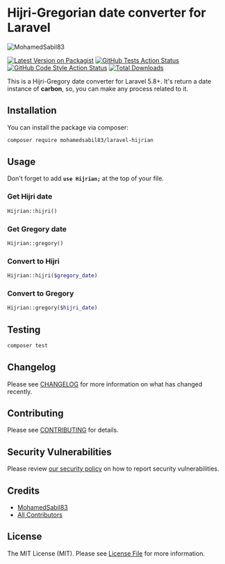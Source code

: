 # Hijri-Gregorian date converter for Laravel

<img src="https://preview.dragon-code.pro/mohamedsabil83/Laravel-Hijrian.svg?brand=laravel" alt="MohamedSabil83"/>

[![Latest Version on Packagist](https://img.shields.io/packagist/v/mohamedsabil83/laravel-hijrian.svg?style=flat-square)](https://packagist.org/packages/mohamedsabil83/laravel-hijrian)
[![GitHub Tests Action Status](https://img.shields.io/github/actions/workflow/status/mohamedsabil83/laravel-hijrian/run-tests.yml?branch=main&label=tests&style=flat-square)](https://github.com/mohamedsabil83/laravel-hijrian/actions?query=workflow%3Arun-tests+branch%3Amain)
[![GitHub Code Style Action Status](https://img.shields.io/github/actions/workflow/status/mohamedsabil83/laravel-hijrian/fix-php-code-style-issues.yml?branch=main&label=code%20style&style=flat-square)](https://github.com/mohamedsabil83/laravel-hijrian/actions?query=workflow%3A"Fix+PHP+code+style+issues"+branch%3Amain)
[![Total Downloads](https://img.shields.io/packagist/dt/mohamedsabil83/laravel-hijrian.svg?style=flat-square)](https://packagist.org/packages/mohamedsabil83/laravel-hijrian)

This is a Hijri-Gregory date converter for Laravel 5.8+. It's return a date instance of **carbon**, so, you can make any process related to it.

## Installation

You can install the package via composer:

```bash
composer require mohamedsabil83/laravel-hijrian
```

## Usage

Don't forget to add **`use Hijrian;`** at the top of your file.

### Get Hijri date

```php
Hijrian::hijri()
```

### Get Gregory date

```php
Hijrian::gregory()
```

### Convert to Hijri

```php
Hijrian::hijri($gregory_date)
```

### Convert to Gregory

```php
Hijrian::gregory($hijri_date)
```

## Testing

```bash
composer test
```

## Changelog

Please see [CHANGELOG](CHANGELOG.md) for more information on what has changed recently.

## Contributing

Please see [CONTRIBUTING](CONTRIBUTING.md) for details.

## Security Vulnerabilities

Please review [our security policy](../../security/policy) on how to report security vulnerabilities.

## Credits

- [MohamedSabil83](https://github.com/mohamedsabil83)
- [All Contributors](../../contributors)

## License

The MIT License (MIT). Please see [License File](LICENSE.md) for more information.
